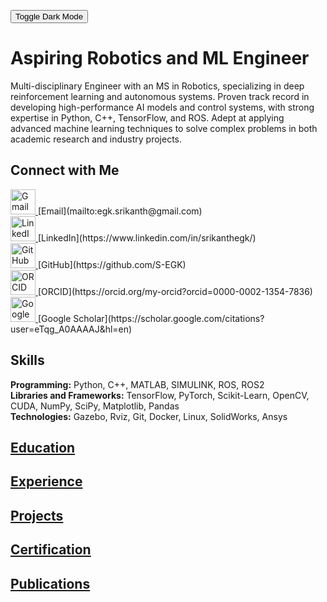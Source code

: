 <script src="/assets/js/dark-mode.js"></script>
<button id="dark-mode-toggle">Toggle Dark Mode</button>

# Aspiring Robotics and ML Engineer
Multi-disciplinary Engineer with an MS in Robotics, specializing in deep reinforcement learning and autonomous systems. Proven track record in developing high-performance AI models and control systems, with strong expertise in Python, C++, TensorFlow, and ROS. Adept at applying advanced machine learning techniques to solve complex problems in both academic research and industry projects.

## Connect with Me
<a href="mailto:egk.srikanth@gmail.com" target="_blank" rel="noreferrer">
    <img src="https://upload.wikimedia.org/wikipedia/commons/7/7e/Gmail_icon_%282020%29.svg" alt="Gmail" width="40" height="40" title="Gmail">
</a> [Email](mailto:egk.srikanth@gmail.com) <br>
<a href="https://www.linkedin.com/in/srikanthegk/" target="_blank" rel="noreferrer">
    <img src="https://raw.githubusercontent.com/rahuldkjain/github-profile-readme-generator/master/src/images/icons/Social/linked-in-alt.svg" alt="LinkedIn" width="40" height="40" title="LinkedIn">
</a> [LinkedIn](https://www.linkedin.com/in/srikanthegk/) <br>
<a href="https://github.com/S-EGK" target="_blank" rel="noreferrer">
    <img src="https://upload.wikimedia.org/wikipedia/commons/9/91/Octicons-mark-github.svg" alt="GitHub" width="40" height="40" title="GitHub">
</a> [GitHub](https://github.com/S-EGK) <br>
<a href="https://orcid.org/my-orcid?orcid=0000-0002-1354-7836" target="_blank" rel="noreferrer">
    <img src="https://upload.wikimedia.org/wikipedia/commons/0/06/ORCID_iD.svg" alt="ORCID" width="40" height="40" title="ORCID">
</a> [ORCID](https://orcid.org/my-orcid?orcid=0000-0002-1354-7836) <br>
<a href="https://scholar.google.com/citations?user=eTqg_A0AAAAJ&hl=en" target="_blank" rel="noreferrer">
    <img src="https://upload.wikimedia.org/wikipedia/commons/c/c7/Google_Scholar_logo.svg" alt="Google Scholar" width="40" height="40" title="Google Scholar">
</a> [Google Scholar](https://scholar.google.com/citations?user=eTqg_A0AAAAJ&hl=en)

## Skills
**Programming:** Python, C++, MATLAB, SIMULINK, ROS, ROS2 <br>
**Libraries and Frameworks:** TensorFlow, PyTorch, Scikit-Learn, OpenCV, CUDA, NumPy, SciPy, Matplotlib, Pandas <br>
**Technologies:** Gazebo, Rviz, Git, Docker, Linux, SolidWorks, Ansys

## [Education](Education.md) <br>
## [Experience](Experience.md) <br>
## [Projects](Projects.md)
## [Certification](Certifications.md)
## [Publications](Publications.md)
